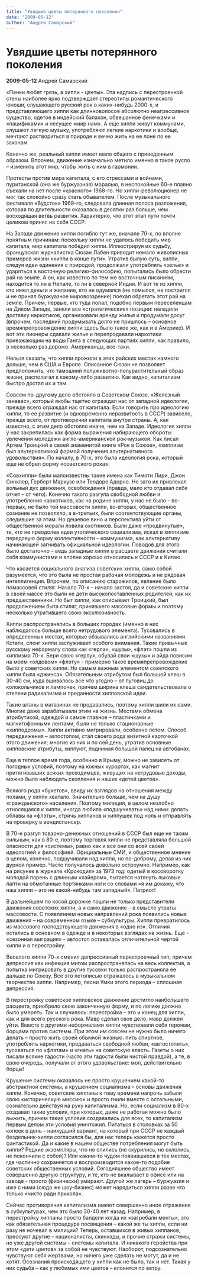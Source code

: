 ```yaml
---
title: "Увядшие цветы потерянного поколения"
date: "2009-05-12"
author: "Андрей Самарский"
---
```


# Увядшие цветы потерянного поколения

**2009-05-12** Андрей Самарский

«Панки любят грязь, а хиппи - цветы». Эта надпись с перестроечной стены наиболее ярко подтверждает стереотипы романтического юноши, слушающего русский рок в каких-нибудь 2000-х, и представляющего хиппи как длинноволосое абсолютно неагрессивное существо, одетое в индейский балахон, обвешанное фенечками и «пацификами» и несущее «мир нам». А еще хиппи живут коммунами, слушают легкую музыку, употребляют легкие наркотики и вообще, мечтают раствориться в природе и вечно жить на ее лоне по ее законам.

Конечно же, реальный хиппи имеет мало общего с приведенным образом. Впрочем, движение изначально метило именно в такое русло – изменить этот мир, чтобы жить с ним в гармонии.

Протесты против мира капитала, с его стрессами и войнами, пуританской (она же буржуазная) моралью, в неспокойные 60-е плавно съехали на нет после «красного» 1968-го. Но хиппи-революционер не мог так спокойно сразу стать обывателем. После музыкального фестиваля «Вудсток» 1969-го, следовала длинная полоса разложения, которая по длительности оказалась в десятки раз больше, чем восходящая ветвь развития. Характерно, что этот этап пути почти целиком принял на себя СССР.

На Западе движение хиппи погибло тут же, вначале 70-х, по вполне понятным причинам: поскольку хиппи не удалось победить мир капитала, мир капитала победил хиппи. Иллюстрируя их судьбу, французская журналистка Сюзан Лабен приводит немало живописных примеров жизни «хиппи в конце пути». Утратив былую суть, хиппи, следуя идеи единения с природой, продолжали употреблять «зелье» и ударяться в восточную религию-философию, попытались было обрести рай на земле. А он, как известно по тем же восточным писаниям, находится то ли в Непале, то ли в северной Индии. И вот те из хиппи, кто имел деньги и желание, кто не одумался (не помылся, не постригся и не принял буржуазное мировоззрение) поехал обретать этот рай на земле. Причем, первые, кто туда попал, подобно первым переселенцам на Диком Западе, заняли все «стратегические» позиции: наладили доставку наркотиков, организовали аренду жилья и продумали досуг (впрочем, последний продумывать долго не пришлось – основное времяпрепровождение хиппи здесь было такое же, как и в Америке). И вот эти пионеры сдавали жилье и перепродавали наркотики приезжающим на воды Ганга в следующих партиях хиппи, как правило, в несколько раз дороже. Американцы, все-таки.

Нельзя сказать, что хиппи прожили в этих райских местах намного дольше, чем в США и Европе. Описанное Сюзан не позволяет предположить, что тамошний полуживотно-полурастительный образ жизни, располагал к какому-либо развитию. Как видно, капитализм быстро достал их и там.

Совсем по-другому дело обстояло в Советском Союзе. «Железный занавес», который якобы тщетно ограждал нас от западной идеологии, прежде всего ограждал нас от капитала. Если говорить про идеологию хиппи, то ее развитие (и одновременно неразвитость в СССР) зависело, прежде всего, от противоречий капитала внутри страны. А, как известно, с этим дело обстояло иначе, чем на Западе. Идеология хиппи у нас закрепилась как форма выражения набирающего обороты увлечения молодежи англо-американской рок-музыкой. Как писал Артем Троицкий в своей знаменитой книге «Рок в Союзе», «хиппизм был альтернативной формой получения альтернативного удовольствия». По началу, в 70-х, это была идеология рока, который еще не обрел форму «советского рока».

«Совхиппи» были малоизвестны такие имена как Тимоти Лири, Джон Синклер, Герберт Маркузе или Теодоре Адорно. Но зато их привлекал вольный дух движения, освобождения (правда, мало кто отдавал себе отчет – от чего). Конечно такого разгула свободной любви и употребления наркотиков, как на родине хиппи, у нас не было – во-первых, не было той массовости хиппи, во-вторых, общественное сознание не позволяло, а в-третьих, были соответствующие органы, следившие за этим. Но дешевое вино и перспектива уйти от общественной морали ловила охотников. Были даже «продвинутые», те, кто не преодолев идеи утопического социализма, искал в хиппизме передовую форму коллективности – коммунизма, как альтернативу начинающей загнивать официальной идеологии. Поводов для этого было достаточно – ведь западные хиппи в расцвете движения считали себя коммунистами и вполне хорошо относились к СССР и к Китаю.

Что касается социального анализа советских хиппи, само собой разумеется, что это была не простая рабочая молодежь и не рядовая интеллигенция. Впрочем, по описанию старожилов, явление было помассовей стиляг. Начало 70-х – начало застоя, да и советские хиппи в своей массе это были не дети высокопоставленных родителей, как их предшественники. Но быт хиппи, как описывает Троицкий, был продолжением быта стиляг, принявшего массовые формы и поэтому несколько утратившего свою эксклюзивность.

Хиппи распространялись в больших городах (именно в них наблюдалось больше всего нетрудового элемента). Тусовались в определенных местах, которые обзывались английскими названиями. Кстати, сленг хиппи заслуживает особого внимания. Такие привычные русскому неформалу слова как «герла», «шузы», «флэт» пошли из хиппизма 70-х. Бери свою «герлу», обувай свои «шузы» и айда повисим на моем «олдовом» «флэту» - примерно такое времяпрепровождение было у советских хиппи. Но самым важным элементом советского хиппи была «джинса». Обязательным атрибутом был большой клеш в 30-40 см, куда вшивалось все что угодно – от пуговиц до колокольчиков и лампочек, причем ширина клеша свидетельствовала о степени радикализма и преданности хипповской идеи.

Такие штаны в магазинах не продавались, поэтому хиппи шили их сами. Многие даже зарабатывали этим на жизнь. Местами обмена атрибутикой, одеждой и самое главное – пластинками и магнитофонными лентами, были не только стационарные «хипподромы». Хиппи активно мигрировали, особенно летом. Способ передвижения – автостопом, стал своего рода визитной карточкой этого движения; многие из них и по сей день, утратив основные хипповские атрибуты, хиппуют, поднимая большой палец на автобанах.

Еще в теплое время года, особенно в Крыму, можно не зависеть от погодных условий, поэтому на южных курортах, как магнит притягивавших всяких проходимцев, живущих на нетрудовые доходы, можно было наблюдать скопления и наших «детей цветов».

Всякого рода «букетов», ввиду их взглядов на отношения между полами, у хиппи хватало. Значительно больше, чем на душу «гражданского» населения. Поэтому милиция, в целом незлобно относящаяся к хиппи, иногда любила «подшучивать» над ними: делать облавы на «флэты», стричь хиппанов и хиппушек под ноль и отправлять на проверку в вендиспансер.

В 70-е разгул товарно-денежных отношений в СССР был еще не таким сильным, как в 80-е, поэтому торговля хиппи не представляла большой опасности для «системы», равно как и все они со всей своей идеологией и философией. Официальные СМИ, и общественное мнение в целом, конечно, подшучивали над хиппи, но по-доброму, делая из них дурной пример. Часто получалось довольно остроумно. Например, как на рисунке в журнале «Крокодил» за 1973 год: одетый в косоворотку молодой парень с длинным «хайером», пытается натянуть лыковые лапти на обмотанные портянками ноги со словами «я им докажу, что наш хиппи – это не какой-нибудь там западный». Патриот!

В дальнейшем по косой дорожке пошли не только представители движения советских хиппи, а и само движение – в смысле утраты массовости. С появлением новых направлений рока появились новые движения – на современном языке – субкультуры. Хиппи превратилось из массового господствующего движения в «одно из». Отличия остались в основном в одежде и в некоторых взглядах на жизнь. Еще - «сезонная миграция» - автостоп оставалась отличительной чертой хиппи и в перестройку.

Веселого хиппи 70-х сменил депрессивный перестроечный тип, причем депрессия как инфекция мигом распространялась на весь коллектив, а попытка мигрировать в другие тусовки только распространяла ее дальше по Союзу. Все это летописью отражалось в музыкальном творчестве хиппи. Например, песни Умки этого периода – сплошная депрессия.

В перестройку советское хипповское движение достигло наибольшего расцвета, приобрело свою законченную форму, и по логике должно было умереть. Так и случилось: перестройка – это и конец для хиппи, как и для всего русского рока. Мавр сделал свое дело, мавр должен уйти. Вместе с другими неформалами хиппи чувствовали себя героями, борцами против системы. При этом им совсем не нужно было ничего делать – просто жить своей обычной жизнью: пить спиртное, употреблять наркотики, предаваться свободной любви, «автостопить», тусоваться по «флэтам» и «гнать» на советскую власть. Газеты о них писали всякие гадости (часто эти гадости были чистой правдой), а те, в свою очередь, получали от этого удовольствие: мол, действительно борцы!

Крушение системы оказалось не просто крушением какой-то абстрактной системы, а крушением социализма – основы движения хиппи. Конечно, советские хиппаны к тому времени напрочь забыли свою «историческую миссию» и просто гнили вместе с остальными, сознательно действуя на руку капитализма. Но, если социализм в 80-х создавал такие условия, при которых, даже не работая можно было выжить, причем такие условия создавались для всех, то капитализм первым делом эти условия уничтожил. Питаться в столовках за 50 копеек в день – наихудший вариант, на который при СССР не каждый бездельник-хиппи согласился бы, для нас теперь кажется просто фантастикой. Да и какие в нашем обществе потребления могут быть хиппи? Редкие экземпляры, что не спились (не скурились, не склолись, не покончили с собой)? Или каким-то чудом появившиеся в тех местах, где частично сохраняется и воспроизводится какое-то подобие советских общественных условий. Сегодняшнее общество имеет совершенно другую структуру, и те, кто не вкалывает в офисе или на заводе - просто (физически) умирают. Другой же лагерь – буржуазия и иже с ними (сюда же шоу-бизнес) может нарядиться хиппи разве что только «чисто ради прикола».

Сейчас противоречия капитализма имеют совершенно иное отражение в субкультурах, чем это было 30-40 лет назад. Например, в перестройку хиппаны просто балдели когда их «загребали менты», это как обязательная процедура посвящения – какой же ты хиппи, если ни разу не ночевал в милиции? Теперь, оставшихся в живых хиппанов, прессуют другие – националисты, скинхэды, и прочие стражи системы, но уже другой системы – системы капитала. И никакого геройства при этом «дети цветов» за собой не чувствуют. Наоборот, подсознательно чувствуют себя жертвами, но ничего уже сделать не могут, да и не хотят. Осознания происходящего у хиппи как не было, так и нет. Такая у них судьба – как у любимых ими цветов – клонится по ветру.